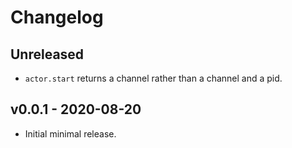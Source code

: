 # Changelog

## Unreleased

- `actor.start` returns a channel rather than a channel and a pid.

## v0.0.1 - 2020-08-20

- Initial minimal release.
